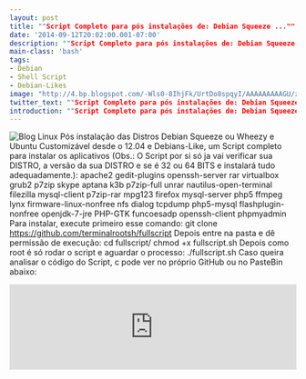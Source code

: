 ```yaml
---
layout: post
title: ""Script Completo para pós instalações de: Debian Squeeze ...""
date: '2014-09-12T20:02:00.001-07:00'
description: ""Script Completo para pós instalações de: Debian Squeeze ou Wheezy, Ubuntu""
main-class: 'bash'
tags:
- Debian
- Shell Script
- Debian-Likes
image: "http://4.bp.blogspot.com/-Wls0-8IhjFk/UrtDo8spqyI/AAAAAAAAAGU/zD0NZGeSQ88/s72-c/fullscript-shell-script-bash.jpg"
twitter_text: ""Script Completo para pós instalações de: Debian Squeeze ou Wheezy, Ubuntu""
introduction: ""Script Completo para pós instalações de: Debian Squeeze ou Wheezy, Ubuntu""
---
```

![Blog Linux](http://4.bp.blogspot.com/-Wls0-8IhjFk/UrtDo8spqyI/AAAAAAAAAGU/zD0NZGeSQ88/s400/fullscript-shell-script-bash.jpg "Blog Linux")
Pós instalação das Distros Debian Squeeze ou Wheezy e Ubuntu Customizável desde o 12.04 e Debians-Like, um Script completo para instalar os aplicativos (Obs.: O Script por si só ja vai verificar sua DISTRO, a versão da sua DISTRO e se é 32 ou 64 BITS e instalará tudo adequadamente.):
apache2 gedit-plugins openssh-server rar virtualbox grub2 p7zip skype aptana k3b p7zip-full unrar nautilus-open-terminal filezilla mysql-client p7zip-rar mpg123 firefox mysql-server php5 ffmpeg lynx firmware-linux-nonfree nfs dialog tcpdump php5-mysql flashplugin-nonfree openjdk-7-jre PHP-GTK funcoesadp openssh-client phpmyadmin
Para instalar, execute primeiro esse comando: 
git clone https://github.com/terminalrootsh/fullscript 
Depois entre na pasta e dê permissão de execução: 
cd fullscript/ chmod +x fullscript.sh 
Depois como root é só rodar o script e aguardar o processo: 
./fullscript.sh 
Caso queira analisar o código do Script, c pode ver no próprio GitHub ou no PasteBin abaixo: 
<iframe src="http://pastebin.com/raw/L10HBF1Y" style="border:none;width:100%;"><iframe> Dúvidas é só comentar!
